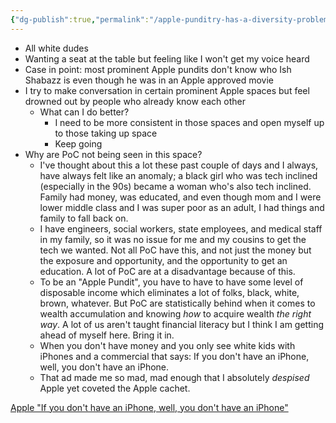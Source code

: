 ```yaml
---
{"dg-publish":true,"permalink":"/apple-punditry-has-a-diversity-problem/"}
---
```



- All white dudes
- Wanting a seat at the table but feeling like I won't get my voice heard
- Case in point: most prominent Apple pundits don't know who Ish Shabazz is even though he was in an Apple approved movie
- I try to make conversation in certain prominent Apple spaces but feel drowned out by people who already know each other
	- What can I do better?
		- I need to be more consistent in those spaces and open myself up to those taking up space
		- Keep going
- Why are PoC not being seen in this space?
	- I've thought about this a lot these past couple of days and I always, have always felt like an anomaly; a black girl who was tech inclined (especially in the 90s) became a woman who's also tech inclined. Family had money, was educated, and even though mom and I were lower middle class and I was super poor as an adult, I had things and family to fall back on. 
	- I have engineers, social workers, state employees, and medical staff in my family, so it was no issue for me and my cousins to get the tech we wanted. Not all PoC have this, and not just the money but the exposure and opportunity, and the opportunity to get an education. A lot of PoC are at a disadvantage because of this. 
	- To be an "Apple Pundit", you have to have to have some level of disposable income which eliminates a lot of folks, black, white, brown, whatever. But PoC are statistically behind when it comes to wealth accumulation and knowing _how_ to acquire wealth _the right way_. A lot of us aren't taught financial literacy but I think I am getting ahead of myself here. Bring it in.
	- When you don't have money and you only see white kids with iPhones and a commercial that says: If you don't have an iPhone, well, you don't have an iPhone.
	- That ad made me so mad, mad enough that I absolutely _despised_ Apple yet coveted the Apple cachet.

[Apple "If you don't have an iPhone, well, you don't have an iPhone"](https://youtu.be/RiKxEam5grs)

